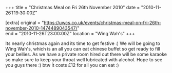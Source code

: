 +++
title = "Christmas Meal on Fri 26th November 2010"
date = "2010-11-26T19:30:00Z"

[extra]
original = "https://uwcs.co.uk/events/christmas-meal-on-fri-26th-november-2010-1474489043547/"    
end = "2010-11-26T23:00:00Z"
location = "Wing Wah's"
+++

Its nearly christmas again and its time to get festive :) We will be going to Wing Wah's, which is an all you can eat chinese buffet so get ready to fill your bellies. As we have a private room hired out there will be some karaoke so make sure to keep your throat well lubricated with alcohol. Hope to see you guys there :) btw it costs £12 for all you can eat :)


